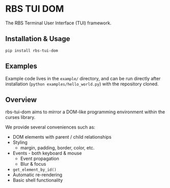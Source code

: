 
# RBS TUI DOM
The RBS Terminal User Interface (TUI) framework.

## Installation & Usage
`pip install rbs-tui-dom`

## Examples
Example code lives in the `example/` directory, and can be run directly after installation (`python examples/hello_world.py`) with the repository cloned.

## Overview
rbs-tui-dom aims to mirror a DOM-like programming environment within the curses library.

We provide several conveniences such as:
* DOM elements with parent / child relationships
* Styling
    * margin, padding, border, color, etc.
* Events - both keyboard & mouse
    * Event propagation
    * Blur & focus
* `get_element_by_id()`
* Automatic re-rendering
* Basic shell functionality